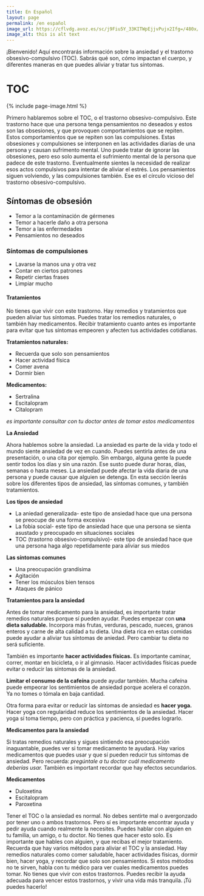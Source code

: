 ```yaml
---
title: En Español
layout: page
permalink: /en español
image_url: https://cflvdg.avoz.es/sc/j9Fiu5Y_33KITWpEjjvPujx2Ifg=/480x/2022/04/19/00121650353248736927268/Foto/circuloviciosodeltoc.png
image_alt: this is alt text
---
```

¡Bienvenido! Aquí encontrarás información sobre la ansiedad y el trastorno obsesivo-compulsivo (TOC). Sabrás qué son, cómo 
impactan el cuerpo, y diferentes maneras en que puedes aliviar y tratar tus síntomas.


# TOC

{% include page-image.html %}
 

Primero hablaremos sobre el TOC, o el trastorno obsesivo-compulsivo. Este trastorno hace que una persona tenga 
pensamientos no deseados y estos son las obsesiones, y que provoquen comportamientos que se repiten. Estos comportamientos que se repiten son las compulsiones. Estas obsesiones y compulsiones se interponen en las actividades diarias de una persona y causan sufrimento mental. Uno puede tratar de ignorar las obsesiones, pero eso solo aumenta el sufrimiento mental de la persona que padece de este trastorno. Eventualmente sientes la necesidad de realizar esos actos compulsivos para intentar de aliviar el estrés. Los pensamientos siguen volviendo, y las compulsiones también. Ese es el círculo vicioso del trastorno obsesivo-compulsivo.

## Síntomas de obsesión

* Temor a la contaminación de gérmenes
* Temor a hacerle daño a otra persona
* Temor a las enfermedades
* Pensamientos no deseados 

### Síntomas de compulsiones

* Lavarse la manos una y otra vez
* Contar en ciertos patrones
* Repetir ciertas frases 
* Limpiar mucho

#### Tratamientos

No tienes que vivir con este trastorno. Hay remedios y tratamientos que pueden aliviar tus síntomas. Puedes tratar los remedios naturales, o también hay medicamentos. Recibir tratamiento cuanto antes es importante para evitar que tus síntomas empeoren y afecten tus actividades cotidianas.

**Tratamientos naturales:**
* Recuerda que solo son pensamientos
* Hacer actividad física
* Comer avena
* Dormir bien

**Medicamentos:**
* Sertralina
* Escitalopram 
* Citalopram

*es importante consultar con tu doctor antes de tomar estos medicamentos*

**La Ansiedad**

Ahora hablemos sobre la ansiedad. La ansiedad es parte de la vida y todo el mundo siente ansiedad de vez en cuando. Puedes sentirla antes de una presentación, o una cita por ejemplo. Sin embargo, alguna gente la puede sentir todos los días y sin una razón. Ese susto puede durar horas, días, semanas o hasta meses. La ansiedad puede afectar la vida diaria de una persona y puede causar que alguien se detenga. En esta sección leerás sobre los diferentes tipos de ansiedad, las síntomas comunes, y también tratamientos.

**Los tipos de ansiedad**
* La aniedad generalizada- este tipo de ansiedad hace que una persona se preocupe de una forma excesiva
* La fobia social- este tipo de ansiedad hace que una persona se sienta asustado y preocupado en situaciones sociales
* TOC (trastorno obsesivo-compulsivo)- este tipo de ansiedad hace que una persona haga algo repetidamente para aliviar sus miedos

**Las síntomas comunes**
* Una preocupación grandísima
* Agitación
* Tener los músculos bien tensos
* Ataques de pánico

**Tratamientos para la ansiedad**

Antes de tomar medicamento para la ansiedad, es importante tratar remedios naturales porque sí pueden ayudar. Puedes empezar con **una dieta saludable.** Incorpora más frutas, verduras, pescado, nueces, granos enteros y carne de alta calidad a tu dieta. Una dieta rica en estas comidas puede ayudar a aliviar tus síntomas de aniedad. Pero cambiar tu dieta no será suficiente.

También es importante **hacer actividades físicas.** Es importante caminar, correr, montar en bicicleta, o ir al gimnasio. Hacer actividades físicas puede evitar o reducir las síntomas de la ansiedad.

**Limitar el consumo de la cafeína** puede ayudar también. Mucha cafeína puede empeorar los sentimientos de ansiedad porque acelera el corazón. Ya no tomes o tómala en baja cantidad.

Otra forma para evitar or reducir las síntomas de ansiedad es **hacer yoga.** Hacer yoga con regularidad reduce los sentimientos de la ansiedad. Hacer yoga sí toma tiempo, pero con práctica y pacienca, sí puedes lograrlo.

**Medicamentos para la ansiedad**

Si tratas remedios naturales y sigues sintiendo esa preocupación inaguantable, puedes ver si tomar medicamento te ayudará. Hay varios medicamentos que puedes usar y que sí pueden reducir tus síntomas de ansiedad. Pero recuerda: *pregúntale a tu doctor cuál medicamento deberías usar.* También es important recordar que hay efectos secundarios.

**Medicamentos**
* Duloxetina
* Escitalopram
* Paroxetina

Tener el TOC o la ansiedad es normal. No debes sentirte mal o avergonzado por tener uno o ambos trastornos. Pero sí es importante encontrar ayuda y pedir ayuda cuando realmente la necesites. Puedes hablar con alguien en tu familia, un amigo, o tu doctor. No tienes que hacer esto solo. Es importante que hables con alguien, y que recibas el mejor tratamiento. Recuerda que hay varios métodos para aliviar el TOC y la ansiedad. Hay remedios naturales como comer saludable, hacer actividades físicas, dormir bien, hacer yoga, y recordar que solo son pensamientos. Si estos métodos no te sirven, habla con tu médico para ver cuales medicamentos puedes tomar. No tienes que vivir con estos trastornos. Puedes recibir la ayuda adecuada para vencer estos trastornos, y vivir una vida más tranquila. ¡Tú puedes hacerlo!